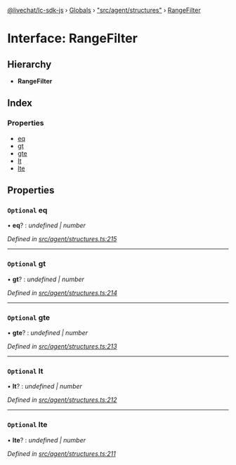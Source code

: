 [@livechat/lc-sdk-js](../README.md) › [Globals](../globals.md) › ["src/agent/structures"](../modules/_src_agent_structures_.md) › [RangeFilter](_src_agent_structures_.rangefilter.md)

# Interface: RangeFilter

## Hierarchy

* **RangeFilter**

## Index

### Properties

* [eq](_src_agent_structures_.rangefilter.md#optional-eq)
* [gt](_src_agent_structures_.rangefilter.md#optional-gt)
* [gte](_src_agent_structures_.rangefilter.md#optional-gte)
* [lt](_src_agent_structures_.rangefilter.md#optional-lt)
* [lte](_src_agent_structures_.rangefilter.md#optional-lte)

## Properties

### `Optional` eq

• **eq**? : *undefined | number*

*Defined in [src/agent/structures.ts:215](https://github.com/livechat/lc-sdk-js/blob/8143b05/src/agent/structures.ts#L215)*

___

### `Optional` gt

• **gt**? : *undefined | number*

*Defined in [src/agent/structures.ts:214](https://github.com/livechat/lc-sdk-js/blob/8143b05/src/agent/structures.ts#L214)*

___

### `Optional` gte

• **gte**? : *undefined | number*

*Defined in [src/agent/structures.ts:213](https://github.com/livechat/lc-sdk-js/blob/8143b05/src/agent/structures.ts#L213)*

___

### `Optional` lt

• **lt**? : *undefined | number*

*Defined in [src/agent/structures.ts:212](https://github.com/livechat/lc-sdk-js/blob/8143b05/src/agent/structures.ts#L212)*

___

### `Optional` lte

• **lte**? : *undefined | number*

*Defined in [src/agent/structures.ts:211](https://github.com/livechat/lc-sdk-js/blob/8143b05/src/agent/structures.ts#L211)*
